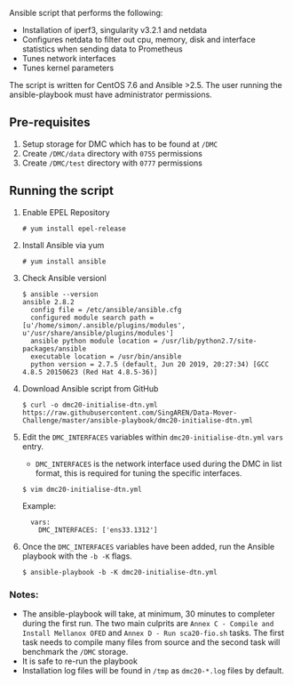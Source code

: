 Ansible script that performs the following:

- Installation of iperf3, singularity v3.2.1 and netdata
- Configures netdata to filter out cpu, memory, disk and interface statistics when sending data to Prometheus
- Tunes network interfaces
- Tunes kernel parameters

The script is written for CentOS 7.6 and Ansible >2.5. The user running the ansible-playbook must have administrator permissions.

## Pre-requisites

1. Setup storage for DMC which has to be found at `/DMC`
2. Create `/DMC/data` directory with `0755` permissions
3. Create `/DMC/test` directory with `0777` permissions

## Running the script

1. Enable EPEL Repository

    ```
    # yum install epel-release
    ```

2. Install Ansible via yum

    ```
    # yum install ansible
    ```
  
3. Check Ansible versionl

    ```
    $ ansible --version
    ansible 2.8.2
      config file = /etc/ansible/ansible.cfg
      configured module search path = [u'/home/simon/.ansible/plugins/modules', u'/usr/share/ansible/plugins/modules']
      ansible python module location = /usr/lib/python2.7/site-packages/ansible
      executable location = /usr/bin/ansible
      python version = 2.7.5 (default, Jun 20 2019, 20:27:34) [GCC 4.8.5 20150623 (Red Hat 4.8.5-36)]
    ```
4. Download Ansible script from GitHub

      ```
      $ curl -o dmc20-initialise-dtn.yml https://raw.githubusercontent.com/SingAREN/Data-Mover-Challenge/master/ansible-playbook/dmc20-initialise-dtn.yml
      ```

5. Edit the `DMC_INTERFACES` variables within `dmc20-initialise-dtn.yml` `vars` entry. 
    - `DMC_INTERFACES` is the network interface used during the DMC in list format, this is required for tuning the specific interfaces.
    
    ```
    $ vim dmc20-initialise-dtn.yml
    ```
    Example:
    
    ```
      vars:
        DMC_INTERFACES: ['ens33.1312']
    ```
    
6. Once the `DMC_INTERFACES` variables have been added, run the Ansible playbook with the `-b -K` flags.

    ```
    $ ansible-playbook -b -K dmc20-initialise-dtn.yml
    ``` 

### Notes:
- The ansible-playbook will take, at minimum, 30 minutes to completer during the first run. The two main culprits are `Annex C - Compile and Install Mellanox OFED` and `Annex D - Run sca20-fio.sh` tasks. The first task needs to compile many files from source and the second task will benchmark the `/DMC` storage. 
- It is safe to re-run the playbook 
- Installation log files will be found in `/tmp` as `dmc20-*.log` files by default.
